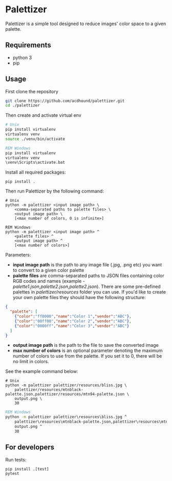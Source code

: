 # Palettizer
Palettizer is a simple tool designed to reduce images' color space to a given palette. 

## Requirements
* python 3
* pip

## Usage

First clone the repository

```bash
git clone https://github.com/acdhound/palettizer.git
cd ./palettizer
```

Then create and activate virtual env

```bash
# Unix
pip install virtualenv
virtualenv venv
source ./venv/bin/activate
```

```cmd
REM Windows
pip install virtualenv
virtualenv venv
\venv\Scripts\activate.bat
```

Install all required packages:

```shell
pip install .
```

Then run Palettizer by the following command:

```
# Unix
python -m palettizer <input image path> \
    <comma-separated paths to palette files> \
    <output image path> \
    [<max number of colors, 0 is infinite>]
```
```
REM Windows
python -m palettizer <input image path> ^
    <palette files> ^
    <output image path> ^
    [<max number of colors>]
```

Parameters:

* **input image path** is the path to any image file (.jpg, .png etc) you want to convert to a given color palette
* **palette files** are comma-separated paths to JSON files containing color RGB codes and names (example - _palette1.json,palette2.json,palette2.json_).
There are some pre-defined palettes in _palettizer/resources_ folder you can use.
If you'd like to create your own palette files they should have the following structure:
```json
{
  "palette": [
    {"color":"ff0000","name":"Color 1","vendor":"ABC"},
    {"color":"00ff00","name":"Color 2","vendor":"ABC"},
    {"color":"0000ff","name":"Color 3","vendor":"ABC"}
  ]
}
```
* **output image path** is the path to the file to save the converted image
* **max number of colors** is an optional parameter denoting the maximum number of colors to use from the palette.
  If you set it to 0, there will be no limit in colors.

See the example command below:

```shell
# Unix
python -m palettizer palettizer/resources/bliss.jpg \
    palettizer/resources/mtnblack-palette.json,palettizer/resources/mtn94-palette.json \
    output.png \
    30
```
```cmd
REM Windows
python -m palettizer palettizer\resources\bliss.jpg ^
    palettizer\resources\mtnblack-palette.json,palettizer\resources\mtn94-palette.json ^
    output.png ^
    30
```

## For developers

Run tests:

```shell
pip install .[test]
pytest
```
